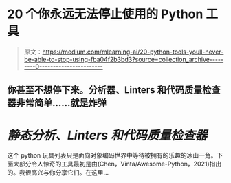 # 20 个你永远无法停止使用的 Python 工具

> 原文：<https://medium.com/mlearning-ai/20-python-tools-youll-never-be-able-to-stop-using-fba04f2b3bd3?source=collection_archive---------0----------------------->

## 你甚至不想停下来。分析器、Linters 和代码质量检查器非常简单……就是炸弹

# *静态分析、Linters 和代码质量检查器*

这个 python 玩具列表只是面向对象编码世界中等待被拥有的乐趣的冰山一角。下面大部分令人惊奇的工具最初是由(Chen，Vinta/Awesome-Python，2021)指出的。我很高兴与你分享它们。在这里…